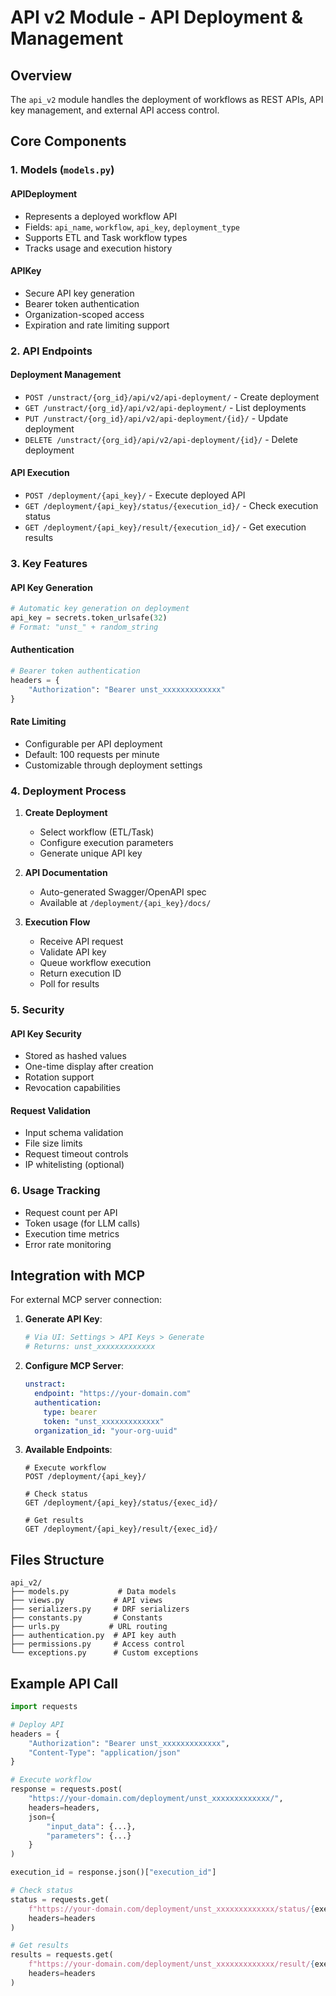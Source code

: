 # API v2 Module - API Deployment & Management

## Overview

The `api_v2` module handles the deployment of workflows as REST APIs, API key management, and external API access control.

## Core Components

### 1. Models (`models.py`)

#### APIDeployment
- Represents a deployed workflow API
- Fields: `api_name`, `workflow`, `api_key`, `deployment_type`
- Supports ETL and Task workflow types
- Tracks usage and execution history

#### APIKey
- Secure API key generation
- Bearer token authentication
- Organization-scoped access
- Expiration and rate limiting support

### 2. API Endpoints

#### Deployment Management
- `POST /unstract/{org_id}/api/v2/api-deployment/` - Create deployment
- `GET /unstract/{org_id}/api/v2/api-deployment/` - List deployments
- `PUT /unstract/{org_id}/api/v2/api-deployment/{id}/` - Update deployment
- `DELETE /unstract/{org_id}/api/v2/api-deployment/{id}/` - Delete deployment

#### API Execution
- `POST /deployment/{api_key}/` - Execute deployed API
- `GET /deployment/{api_key}/status/{execution_id}/` - Check execution status
- `GET /deployment/{api_key}/result/{execution_id}/` - Get execution results

### 3. Key Features

#### API Key Generation
```python
# Automatic key generation on deployment
api_key = secrets.token_urlsafe(32)
# Format: "unst_" + random_string
```

#### Authentication
```python
# Bearer token authentication
headers = {
    "Authorization": "Bearer unst_xxxxxxxxxxxxx"
}
```

#### Rate Limiting
- Configurable per API deployment
- Default: 100 requests per minute
- Customizable through deployment settings

### 4. Deployment Process

1. **Create Deployment**
   - Select workflow (ETL/Task)
   - Configure execution parameters
   - Generate unique API key

2. **API Documentation**
   - Auto-generated Swagger/OpenAPI spec
   - Available at `/deployment/{api_key}/docs/`

3. **Execution Flow**
   - Receive API request
   - Validate API key
   - Queue workflow execution
   - Return execution ID
   - Poll for results

### 5. Security

#### API Key Security
- Stored as hashed values
- One-time display after creation
- Rotation support
- Revocation capabilities

#### Request Validation
- Input schema validation
- File size limits
- Request timeout controls
- IP whitelisting (optional)

### 6. Usage Tracking

- Request count per API
- Token usage (for LLM calls)
- Execution time metrics
- Error rate monitoring

## Integration with MCP

For external MCP server connection:

1. **Generate API Key**:
   ```bash
   # Via UI: Settings > API Keys > Generate
   # Returns: unst_xxxxxxxxxxxxx
   ```

2. **Configure MCP Server**:
   ```yaml
   unstract:
     endpoint: "https://your-domain.com"
     authentication:
       type: bearer
       token: "unst_xxxxxxxxxxxxx"
     organization_id: "your-org-uuid"
   ```

3. **Available Endpoints**:
   ```
   # Execute workflow
   POST /deployment/{api_key}/
   
   # Check status
   GET /deployment/{api_key}/status/{exec_id}/
   
   # Get results
   GET /deployment/{api_key}/result/{exec_id}/
   ```

## Files Structure

```
api_v2/
├── models.py           # Data models
├── views.py           # API views
├── serializers.py     # DRF serializers
├── constants.py       # Constants
├── urls.py           # URL routing
├── authentication.py  # API key auth
├── permissions.py     # Access control
└── exceptions.py      # Custom exceptions
```

## Example API Call

```python
import requests

# Deploy API
headers = {
    "Authorization": "Bearer unst_xxxxxxxxxxxxx",
    "Content-Type": "application/json"
}

# Execute workflow
response = requests.post(
    "https://your-domain.com/deployment/unst_xxxxxxxxxxxxx/",
    headers=headers,
    json={
        "input_data": {...},
        "parameters": {...}
    }
)

execution_id = response.json()["execution_id"]

# Check status
status = requests.get(
    f"https://your-domain.com/deployment/unst_xxxxxxxxxxxxx/status/{execution_id}/",
    headers=headers
)

# Get results
results = requests.get(
    f"https://your-domain.com/deployment/unst_xxxxxxxxxxxxx/result/{execution_id}/",
    headers=headers
)
```
